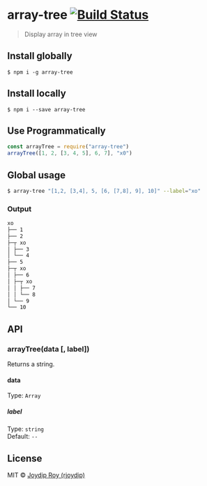 # array-tree [![Build Status](https://travis-ci.org/rjoydip/array-tree.svg?branch=master)](https://travis-ci.org/rjoydip/array-tree)

> Display array in tree view

## Install globally

```
$ npm i -g array-tree
```

## Install locally

```
$ npm i --save array-tree
```

## Use Programmatically

```js
const arrayTree = require("array-tree")
arrayTree([1, 2, [3, 4, 5], 6, 7], "x0")
```

## Global usage

```bash
$ array-tree "[1,2, [3,4], 5, [6, [7,8], 9], 10]" --label="xo"
```

### Output

```bash
xo
├── 1
├── 2
├─┬ xo
│ ├── 3
│ └── 4
├── 5
├─┬ xo
│ ├── 6
│ ├─┬ xo
│ │ ├── 7
│ │ └── 8
│ └── 9
└── 10
```

## API

### arrayTree(data [, label])

Returns a string.

#### data

Type: `Array`

##### label

Type: `string`<br>
Default: `--`

## License

MIT © [Joydip Roy (rjoydip)](https://github.com/rjoydip/array-tree/blob/master/license.md)
